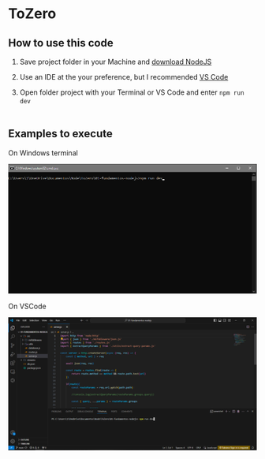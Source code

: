 # ToZero
 
## How to use this code

1. Save project folder in your Machine and <a href="https://nodejs.org/en/download/current"> download NodeJS</a>

2. Use an IDE at the your preference, but I recommended <a href="https://code.visualstudio.com/download">VS Code</a>

3. Open folder project with your Terminal or VS Code and enter <code>npm run dev</code><br><br>

## Examples to execute
On Windows terminal

<img src="img/terminal.png" alt="Use npm on terminal windows" width="700px">

On VSCode

<img src="img/vsc.png" alt="Use npm on vs code"  width="700px">
